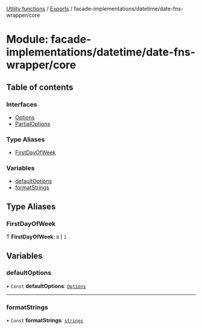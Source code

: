[Utility functions](../index.md) / [Exports](../modules.md) / facade-implementations/datetime/date-fns-wrapper/core

# Module: facade-implementations/datetime/date-fns-wrapper/core

## Table of contents

### Interfaces

- [Options](../interfaces/facade_implementations_datetime_date_fns_wrapper_core.Options.md)
- [PartialOptions](../interfaces/facade_implementations_datetime_date_fns_wrapper_core.PartialOptions.md)

### Type Aliases

- [FirstDayOfWeek](facade_implementations_datetime_date_fns_wrapper_core.md#firstdayofweek)

### Variables

- [defaultOptions](facade_implementations_datetime_date_fns_wrapper_core.md#defaultoptions)
- [formatStrings](facade_implementations_datetime_date_fns_wrapper_core.md#formatstrings)

## Type Aliases

### FirstDayOfWeek

Ƭ **FirstDayOfWeek**: ``0`` \| ``1``

## Variables

### defaultOptions

• `Const` **defaultOptions**: [`Options`](../interfaces/facade_implementations_datetime_date_fns_wrapper_core.Options.md)

___

### formatStrings

• `Const` **formatStrings**: [`strings`](types_core.md#strings)
